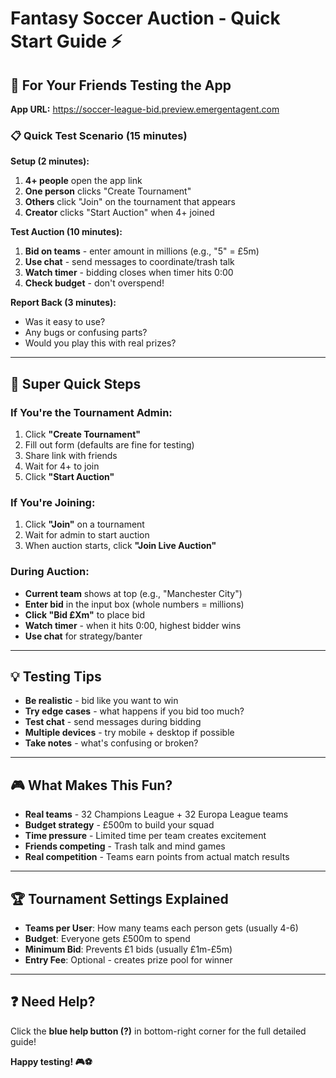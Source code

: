 # Fantasy Soccer Auction - Quick Start Guide ⚡

## 🎯 For Your Friends Testing the App

**App URL:** https://soccer-league-bid.preview.emergentagent.com

### 📋 Quick Test Scenario (15 minutes)

**Setup (2 minutes):**
1. **4+ people** open the app link
2. **One person** clicks "Create Tournament" 
3. **Others** click "Join" on the tournament that appears
4. **Creator** clicks "Start Auction" when 4+ joined

**Test Auction (10 minutes):**
1. **Bid on teams** - enter amount in millions (e.g., "5" = £5m)
2. **Use chat** - send messages to coordinate/trash talk
3. **Watch timer** - bidding closes when timer hits 0:00
4. **Check budget** - don't overspend!

**Report Back (3 minutes):**
- Was it easy to use?
- Any bugs or confusing parts?
- Would you play this with real prizes?

---

## 🚀 Super Quick Steps

### If You're the Tournament Admin:
1. Click **"Create Tournament"**
2. Fill out form (defaults are fine for testing)
3. Share link with friends
4. Wait for 4+ to join
5. Click **"Start Auction"**

### If You're Joining:
1. Click **"Join"** on a tournament
2. Wait for admin to start auction
3. When auction starts, click **"Join Live Auction"**

### During Auction:
- **Current team** shows at top (e.g., "Manchester City")
- **Enter bid** in the input box (whole numbers = millions)
- **Click "Bid £Xm"** to place bid
- **Watch timer** - when it hits 0:00, highest bidder wins
- **Use chat** for strategy/banter

---

## 💡 Testing Tips

- **Be realistic** - bid like you want to win
- **Try edge cases** - what happens if you bid too much?
- **Test chat** - send messages during bidding
- **Multiple devices** - try mobile + desktop if possible
- **Take notes** - what's confusing or broken?

---

## 🎮 What Makes This Fun?

- **Real teams** - 32 Champions League + 32 Europa League teams
- **Budget strategy** - £500m to build your squad 
- **Time pressure** - Limited time per team creates excitement
- **Friends competing** - Trash talk and mind games
- **Real competition** - Teams earn points from actual match results

---

## 🏆 Tournament Settings Explained

- **Teams per User**: How many teams each person gets (usually 4-6)
- **Budget**: Everyone gets £500m to spend
- **Minimum Bid**: Prevents £1 bids (usually £1m-£5m)
- **Entry Fee**: Optional - creates prize pool for winner

---

## ❓ Need Help?

Click the **blue help button (?)** in bottom-right corner for the full detailed guide!

**Happy testing! 🎮⚽**